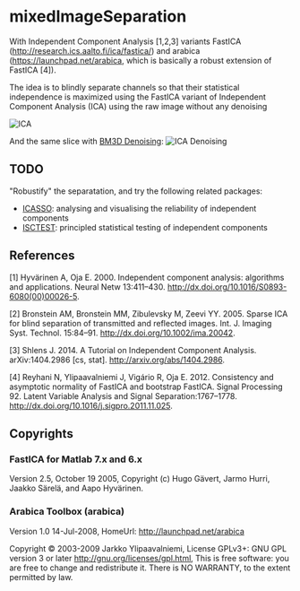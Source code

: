 # mixedImageSeparation

With Independent Component Analysis [1,2,3] variants FastICA (http://research.ics.aalto.fi/ica/fastica/) and arabica (https://launchpad.net/arabica, which is basically a robust extension of FastICA [4]). 

The idea is to blindly separate channels so that their statistical independence is maximized using the FastICA variant of Independent Component Analysis (ICA) using the raw image without any denoising

![ICA](https://dl.dropboxusercontent.com/u/6757026/githubFigures/ica_basicIllustration.png)

And the same slice with <a href="http://www.cs.tut.fi/~foi/GCF-BM3D/">BM3D Denoising</a>:
![ICA Denoising](https://dl.dropboxusercontent.com/u/6757026/githubFigures/ica_basicIllustration_withBM3D_Denoising.png)

## TODO 

"Robustify" the separatation, and try the following related packages:

* <a href="http://www.cis.hut.fi/jhimberg/icasso/">ICASSO</a>: analysing and visualising the reliability of independent components
* <a href="http://www.cs.helsinki.fi/u/ahyvarin/code/isctest/">ISCTEST</a>: principled statistical testing of independent components

## References

[1] Hyvärinen A, Oja E. 2000. Independent component analysis: algorithms and applications. Neural Netw 13:411–430. http://dx.doi.org/10.1016/S0893-6080(00)00026-5.

[2] Bronstein AM, Bronstein MM, Zibulevsky M, Zeevi YY. 2005. Sparse ICA for blind separation of transmitted and reflected images. Int. J. Imaging Syst. Technol. 15:84–91. http://dx.doi.org/10.1002/ima.20042.

[3] Shlens J. 2014. A Tutorial on Independent Component Analysis. arXiv:1404.2986 [cs, stat]. http://arxiv.org/abs/1404.2986.

[4] Reyhani N, Ylipaavalniemi J, Vigário R, Oja E. 2012. Consistency and asymptotic normality of FastICA and bootstrap FastICA. Signal Processing 92. Latent Variable Analysis and Signal Separation:1767–1778. http://dx.doi.org/10.1016/j.sigpro.2011.11.025.

## Copyrights

### FastICA for Matlab 7.x and 6.x
Version 2.5, October 19 2005, Copyright (c) Hugo Gävert, Jarmo Hurri, Jaakko Särelä, and Aapo Hyvärinen.

### Arabica Toolbox (arabica)
Version 1.0 14-Jul-2008, HomeUrl: http://launchpad.net/arabica

Copyright © 2003-2009  Jarkko Ylipaavalniemi, License GPLv3+: GNU GPL version 3 or later <http://gnu.org/licenses/gpl.html>, This is free software: you are free to change and redistribute it. There is NO WARRANTY, to the extent permitted by law.

